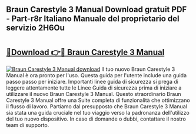 ## Braun Carestyle 3 Manual Download gratuit PDF - Part-r8r Italiano Manuale del proprietario del servizio 2H6Ou

# <h2><a href="http://dfczlyy.blite.top/?on=Braun+Carestyle+3+Manual">🔗Download 👉🔴 Braun Carestyle 3 Manual</a></h2>

[![Braun Carestyle 3 Manual download](https://i.imgur.com/lujVjoI.png)](http://dfczlyy.blite.top/?on=Braun+Carestyle+3+Manual)
Il tuo nuovo Braun Carestyle 3 Manual è ora pronto per l'uso. Questa guida per l'utente include una guida passo passo per iniziare. Importanti linee guida di sicurezza si prega di leggere attentamente tutte le Linee Guida di sicurezza prima di iniziare a utilizzare il nuovo Braun Carestyle 3 Manual. Questo straordinario Braun Carestyle 3 Manual offre una Suite completa di funzionalità che ottimizzano il flusso di lavoro. Partiamo dal presupposto che Braun Carestyle 3 Manual sia stata una guida cruciale nel tuo viaggio verso la padronanza dell'utilizzo del tuo nuovo dispositivo. In caso di domande o dubbi, contattare il nostro team di supporto.
